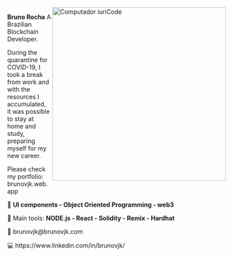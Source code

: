 <img src="https://raw.githubusercontent.com/MicaelliMedeiros/micaellimedeiros/master/image/computer-illustration.png" min-width="400px" max-width="400px" width="400px" align="right" alt="Computador iuriCode">

<p align="left"> 
  <strong>Bruno Rocha</strong> A Brazilian Blockchain Developer.<br>

 During the quarantine for COVID-19, I took a break from work and with the resources I accumulated, it was possible to stay at home and study, preparing
myself for my new career.
  
Please check my portfolio:
brunovjk.web.app

</p>

<p align="left">
  🦄 <strong>UI components - Object Oriented Programming - web3</strong>
</p>

<p align="left">
  💼 Main tools: <strong>NODE.js - React - Solidity - Remix - Hardhat</strong>
</p>

<p align="left">
  💌 brunovjk@brunovjk.com
</p>

<p align="left">
  💻 https://www.linkedin.com/in/brunovjk/
</p>
